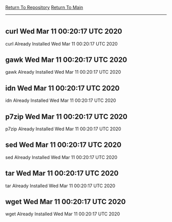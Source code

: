 [Return To Repository](https://github.com/deathbybandaid/piholeparser/)
[Return To Main](https://github.com/deathbybandaid/piholeparser/blob/master/RecentRunLogs/Mainlog.md)
____________________________________
# 
## curl Wed Mar 11 00:20:17 UTC 2020
curl Already Installed Wed Mar 11 00:20:17 UTC 2020
## gawk Wed Mar 11 00:20:17 UTC 2020
gawk Already Installed Wed Mar 11 00:20:17 UTC 2020
## idn Wed Mar 11 00:20:17 UTC 2020
idn Already Installed Wed Mar 11 00:20:17 UTC 2020
## p7zip Wed Mar 11 00:20:17 UTC 2020
p7zip Already Installed Wed Mar 11 00:20:17 UTC 2020
## sed Wed Mar 11 00:20:17 UTC 2020
sed Already Installed Wed Mar 11 00:20:17 UTC 2020
## tar Wed Mar 11 00:20:17 UTC 2020
tar Already Installed Wed Mar 11 00:20:17 UTC 2020
## wget Wed Mar 11 00:20:17 UTC 2020
wget Already Installed Wed Mar 11 00:20:17 UTC 2020

